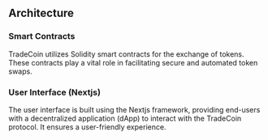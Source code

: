 ## Architecture

### Smart Contracts

TradeCoin utilizes Solidity smart contracts for the exchange of tokens. These contracts play a vital role in facilitating secure and automated token swaps.

### User Interface (Nextjs)

The user interface is built using the Nextjs framework, providing end-users with a decentralized application (dApp) to interact with the TradeCoin protocol. It ensures a user-friendly experience.

